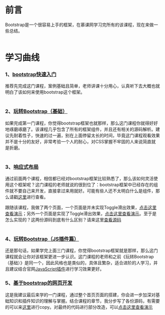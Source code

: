 # 前言

Bootstrap是一个很容易上手的框架，在慕课网学习完所有的该课程，现在来做一些总结。<br><br>

# 学习曲线

### 1、[bootstrap快速入门](https://www.imooc.com/learn/826)
推荐先完成这门课程，案例基础且简单，老师讲课十分用心，认真听下去大概也就明白了该如何来使用bootstrap这个框架。<br><br>

### 2、[玩转Bootstrap（基础）](https://www.imooc.com/learn/141)
如果完成第一门课程，你觉得bootstrap框架也就那样，那么这门课程你就得好好地琢磨琢磨了。该课程几乎包含了所有的框架组件，并且还有相关的源码解析。建议先耐着性子，快速的过一遍，别在上面停留太长的时间，毕竟这门课程观看效果并不是十分的友好，非常考验一个人的耐心，对CSS掌握不牢固的人来说简直就是折磨。<br><br>

### 3、[响应式布局](https://www.imooc.com/learn/41)
通过前面两个课程，相信都已经对bootstrap框架比较熟悉了，那么该如何灵活使用这个框架呢？这门课程的老师就说的很到位了：bootstrap框架中已经存在的组件就不要自己来开发，直接拿过来用就好。可能有些人还不太明白什么是组件，那么请戳[这里](https://v3.bootcss.com/components/)进行查看。<br>

跟随该课程，我做了两个页面，一个页面是并未实现Toggle滑出效果，[点击这里查看演示](https://cruxf.github.io/IMOOC/Bootstrap/BootResponse/index.html)；另外一个页面是实现了Toggle滑出效果，[点击这里查看演示](https://cruxf.github.io/IMOOC/Bootstrap/BootResponse/demo.html)。至于是怎么实现的？这两份源码到底有什么区别？请来这里[查看源码](https://github.com/CruxF/IMOOC/tree/master/Bootstrap/BootResponse)<br><br>

### 4、[玩转Bootstrap（JS插件篇）](https://www.imooc.com/learn/262)
还是那句话，如果学完上面三门课程，你觉得bootstrap框架就是那样，那么这门课程就会让你对该框架更进一步认识。这门课程的老师和之前《玩转Bootstrap（基础）》是同一个，因此风格也是类似的，具体且繁杂，适合进阶的人学习，并且建议结合官网[JavaScript插件](https://v3.bootcss.com/javascript/)进行学习效果更好。<br>

### 5、[基于bootstrap的网页开发](https://www.imooc.com/learn/182)
这是我建议最后来学的一门课程，通过整个首页页面的搭建，你会进一步加深对基础知识和插件知识的理解与掌握。结合课程的章节，我分步写了各份源码，有需要的可以来[这里](https://github.com/CruxF/IMOOC/tree/master/Bootstrap/BootBaseWeb)进行copy。对最终的代码进行部分改造，可以[点击这里查看演示](https://cruxf.github.io/IMOOC/Bootstrap/BootBaseWeb/index3-11.html)
